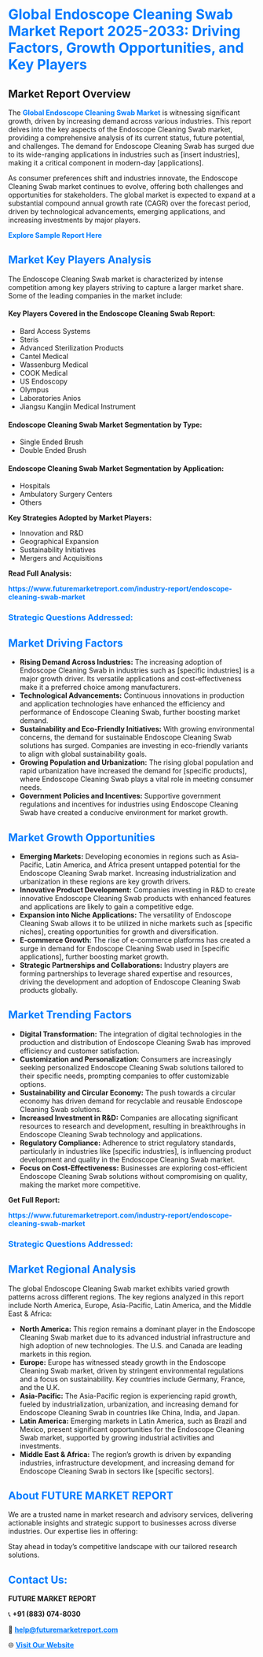 <h1 style="color: #007BFF;">Global Endoscope Cleaning Swab Market Report 2025-2033: Driving Factors, Growth Opportunities, and Key Players</h1>

<section id="overview">
<h2>Market Report Overview</h2>
<p>The <a href="https://www.futuremarketreport.com/industry-report/endoscope-cleaning-swab-market" style="color: #007BFF; text-decoration: none;"><strong>Global Endoscope Cleaning Swab Market</strong></a> is witnessing significant growth, driven by increasing demand across various industries. This report delves into the key aspects of the Endoscope Cleaning Swab market, providing a comprehensive analysis of its current status, future potential, and challenges. The demand for Endoscope Cleaning Swab has surged due to its wide-ranging applications in industries such as [insert industries], making it a critical component in modern-day [applications].</p>
<p>As consumer preferences shift and industries innovate, the Endoscope Cleaning Swab market continues to evolve, offering both challenges and opportunities for stakeholders. The global market is expected to expand at a substantial compound annual growth rate (CAGR) over the forecast period, driven by technological advancements, emerging applications, and increasing investments by major players.</p>
</section>

<section id="overview">
<p><a href="https://www.futuremarketreport.com/request-sample/reportId=78710" style="color: #007BFF; text-decoration: none;"><strong>Explore Sample Report Here</strong></a></p>
</section>

<section id="key-players">
<h2 style="color: #007BFF;">Market Key Players Analysis</h2>
<p>The Endoscope Cleaning Swab market is characterized by intense competition among key players striving to capture a larger market share. Some of the leading companies in the market include:</p>
<h4>Key Players Covered in the Endoscope Cleaning Swab Report:</h4>
<ul><li>Bard Access Systems</li><li>Steris</li><li>Advanced Sterilization Products</li><li>Cantel Medical</li><li>Wassenburg Medical</li><li>COOK Medical</li><li>US Endoscopy</li><li>Olympus</li><li>Laboratories Anios</li><li>Jiangsu Kangjin Medical Instrument</li></ul>
<h4>Endoscope Cleaning Swab Market Segmentation by Type:</h4>
<ul><li>Single Ended Brush</li><li>Double Ended Brush</li></ul>

<h4>Endoscope Cleaning Swab Market Segmentation by Application:</h4>
<ul><li>Hospitals</li><li>Ambulatory Surgery Centers</li><li>Others</li></ul>
<p><strong>Key Strategies Adopted by Market Players:</strong></p>
<ul>
<li>Innovation and R&D</li>
<li>Geographical Expansion</li>
<li>Sustainability Initiatives</li>
<li>Mergers and Acquisitions</li>
</ul>
</section>

<section>
<p><strong>Read Full Analysis: </strong></p><a href="https://www.futuremarketreport.com/industry-report/endoscope-cleaning-swab-market" style="color: #007BFF; text-decoration: none;"><strong>https://www.futuremarketreport.com/industry-report/endoscope-cleaning-swab-market</strong></a>
<h3 style="color: #007BFF;">Strategic Questions Addressed:</h3>
</section>

<section id="driving-factors">
<h2 style="color: #007BFF;">Market Driving Factors</h2>
<ul>
<li><strong>Rising Demand Across Industries:</strong> The increasing adoption of Endoscope Cleaning Swab in industries such as [specific industries] is a major growth driver. Its versatile applications and cost-effectiveness make it a preferred choice among manufacturers.</li>
<li><strong>Technological Advancements:</strong> Continuous innovations in production and application technologies have enhanced the efficiency and performance of Endoscope Cleaning Swab, further boosting market demand.</li>
<li><strong>Sustainability and Eco-Friendly Initiatives:</strong> With growing environmental concerns, the demand for sustainable Endoscope Cleaning Swab solutions has surged. Companies are investing in eco-friendly variants to align with global sustainability goals.</li>
<li><strong>Growing Population and Urbanization:</strong> The rising global population and rapid urbanization have increased the demand for [specific products], where Endoscope Cleaning Swab plays a vital role in meeting consumer needs.</li>
<li><strong>Government Policies and Incentives:</strong> Supportive government regulations and incentives for industries using Endoscope Cleaning Swab have created a conducive environment for market growth.</li>
</ul>
</section>

<section id="growth-opportunities">
<h2 style="color: #007BFF;">Market Growth Opportunities</h2>
<ul>
<li><strong>Emerging Markets:</strong> Developing economies in regions such as Asia-Pacific, Latin America, and Africa present untapped potential for the Endoscope Cleaning Swab market. Increasing industrialization and urbanization in these regions are key growth drivers.</li>
<li><strong>Innovative Product Development:</strong> Companies investing in R&D to create innovative Endoscope Cleaning Swab products with enhanced features and applications are likely to gain a competitive edge.</li>
<li><strong>Expansion into Niche Applications:</strong> The versatility of Endoscope Cleaning Swab allows it to be utilized in niche markets such as [specific niches], creating opportunities for growth and diversification.</li>
<li><strong>E-commerce Growth:</strong> The rise of e-commerce platforms has created a surge in demand for Endoscope Cleaning Swab used in [specific applications], further boosting market growth.</li>
<li><strong>Strategic Partnerships and Collaborations:</strong> Industry players are forming partnerships to leverage shared expertise and resources, driving the development and adoption of Endoscope Cleaning Swab products globally.</li>
</ul>
</section>

<section id="trending-factors">
<h2 style="color: #007BFF;">Market Trending Factors</h2>
<ul>
<li><strong>Digital Transformation:</strong> The integration of digital technologies in the production and distribution of Endoscope Cleaning Swab has improved efficiency and customer satisfaction.</li>
<li><strong>Customization and Personalization:</strong> Consumers are increasingly seeking personalized Endoscope Cleaning Swab solutions tailored to their specific needs, prompting companies to offer customizable options.</li>
<li><strong>Sustainability and Circular Economy:</strong> The push towards a circular economy has driven demand for recyclable and reusable Endoscope Cleaning Swab solutions.</li>
<li><strong>Increased Investment in R&D:</strong> Companies are allocating significant resources to research and development, resulting in breakthroughs in Endoscope Cleaning Swab technology and applications.</li>
<li><strong>Regulatory Compliance:</strong> Adherence to strict regulatory standards, particularly in industries like [specific industries], is influencing product development and quality in the Endoscope Cleaning Swab market.</li>
<li><strong>Focus on Cost-Effectiveness:</strong> Businesses are exploring cost-efficient Endoscope Cleaning Swab solutions without compromising on quality, making the market more competitive.</li>
</ul>
</section>

<section>
<p><strong>Get Full Report: </strong></p><a href="https://www.futuremarketreport.com/industry-report/endoscope-cleaning-swab-market" style="color: #007BFF; text-decoration: none;"><strong>https://www.futuremarketreport.com/industry-report/endoscope-cleaning-swab-market</strong></a>
<h3 style="color: #007BFF;">Strategic Questions Addressed:</h3>
</section>


<section id="regional-analysis">
<h2 style="color: #007BFF;">Market Regional Analysis</h2>
<p>The global Endoscope Cleaning Swab market exhibits varied growth patterns across different regions. The key regions analyzed in this report include North America, Europe, Asia-Pacific, Latin America, and the Middle East & Africa:</p>
<ul>
<li><strong>North America:</strong> This region remains a dominant player in the Endoscope Cleaning Swab market due to its advanced industrial infrastructure and high adoption of new technologies. The U.S. and Canada are leading markets in this region.</li>
<li><strong>Europe:</strong> Europe has witnessed steady growth in the Endoscope Cleaning Swab market, driven by stringent environmental regulations and a focus on sustainability. Key countries include Germany, France, and the U.K.</li>
<li><strong>Asia-Pacific:</strong> The Asia-Pacific region is experiencing rapid growth, fueled by industrialization, urbanization, and increasing demand for Endoscope Cleaning Swab in countries like China, India, and Japan.</li>
<li><strong>Latin America:</strong> Emerging markets in Latin America, such as Brazil and Mexico, present significant opportunities for the Endoscope Cleaning Swab market, supported by growing industrial activities and investments.</li>
<li><strong>Middle East & Africa:</strong> The region’s growth is driven by expanding industries, infrastructure development, and increasing demand for Endoscope Cleaning Swab in sectors like [specific sectors].</li>
</ul>
</section>

<footer>
<h2 style="color: #007BFF;">About FUTURE MARKET REPORT</h2>
<p>We are a trusted name in market research and advisory services, delivering actionable insights and strategic support to businesses across diverse industries. Our expertise lies in offering:</p>

<p>Stay ahead in today’s competitive landscape with our tailored research solutions.</p>

<h2 style="color: #007BFF;">Contact Us:</h2>
<p><strong>FUTURE MARKET REPORT</strong></p>
<p>📞 <strong>+91 (883) 074-8030</strong></p>
<p>📧 <strong><a href="mailto:help@futuremarketreport.com" style="color: #007BFF;">help@futuremarketreport.com</a></strong></p>
<p>🌐 <strong><a href="https://www.futuremarketreport.com/" style="color: #007BFF;">Visit Our Website</a></strong></p>
</footer>